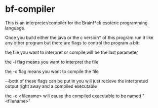 # bf-compiler

This is an interpreter/compiler for the Brainf*ck esoteric programming language.

Once you build either the java or the c version* of this program run it like any other program but there are flags to control the program a bit:


the file you want to interpret or compile will be the last parameter


the -i flag means you want to interpret the file

the -c flag means you want to compile the file

--both of these flags can be put in you will just recieve the interpreted output right away and a compiled executable


the -o \<filename\> will cause the compiled executable to be named "\<filename\>"
